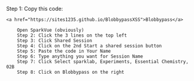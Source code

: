 
Step 1: Copy this code:
```
<a href="https://sites1235.github.io/BlobbypassXSS">Blobbypass</a>
```
        Open SparkVue (obviously)
        Step 2: Click the 3 lines on the top left
        Step 3: Click Shared Session
        Step 4: Click on the 2nd Start a shared session button
        Step 5: Paste the code in Your Name
        Step 6: Type anything you want for Session Name
        Step 7: Click Select sparklab, Experiments, Essential Chemistry, 02B
        Step 8: Click on Blobbypass on the right
